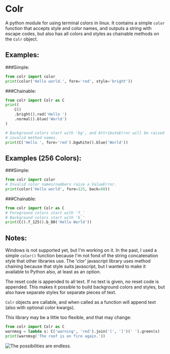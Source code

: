 Colr
====

A python module for using terminal colors in linux. It contains a simple
`color` function that accepts style and color names, and outputs a string
with escape codes, but also has all colors and styles as chainable methods
on the `Colr` object.

Examples:
---------

###Simple:

```python
from colr import color
print(color('Hello world.', fore='red', style='bright'))
```

###Chainable:
```python
from colr import Colr as C
print(
    C()
    .bright().red('Hello ')
    .normal().blue('World')
)

# Background colors start with 'bg', and AttributeError will be raised on
# invalid method names.
print(C('Hello ', fore='red').bgwhite().blue('World'))

```

Examples (256 Colors):
----------------------

###Simple:

```python
from colr import color
# Invalid color names/numbers raise a ValueError.
print(color('Hello world', fore=125, back=80))
```

###Chainable:

```python
from colr import Colr as C
# Foreground colors start with 'f_'
# Background colors start with 'b_'
print(C().f_125().b_80('Hello World'))
```

Notes:
------

Windows is not supported yet, but I'm working on it. In the past, I used
a simple `color()` function because I'm not fond of the string concatenation
style that other libraries use. The 'clor' javascript library uses method
chaining because that style suits javascript, but I wanted to make it available
to Python also, at least as an option.

The reset code is appended to all text. If no text is given, no reset code is
appended. This makes it possible to build background colors and styles, but
also have separate styles for separate pieces of text.

`Colr` objects are callable, and when called as a function will append text
(also with optional color kwargs).

This library may be a little too flexible, and that may change:

```python
from colr import Colr as C
warnmsg = lambda s: C('warning', 'red').join('[', ']')(' ').green(s)
print(warnmsg('The roof is on fire again.'))
```

![The possibilities are endless.](https://welbornprod.com/static/media/img/colr-warning.png)


